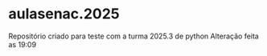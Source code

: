 # aulasenac.2025
Repositório criado para teste com a turma 2025.3
de python
Alteração feita as 19:09